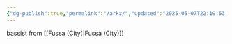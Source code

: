 ```yaml
---
{"dg-publish":true,"permalink":"/arkz/","updated":"2025-05-07T22:19:53.927+08:00"}
---
```


bassist
from [[Fussa (City)\|Fussa (City)]]